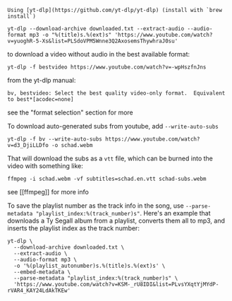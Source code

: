 	Using [yt-dlp](https://github.com/yt-dlp/yt-dlp) (install with `brew install`)

```console
yt-dlp --download-archive downloaded.txt --extract-audio --audio-format mp3 -o "%(title)s.%(ext)s" 'https://www.youtube.com/watch?v=yuoghR-5-Xs&list=PLSdoVPM5Wnne3Q2AxosemsThywhraJ0su'
 ```

to download a video without audio in the best available format:

```
yt-dlp -f bestvideo https://www.youtube.com/watch?v=-wpHszfnJns
```

from the yt-dlp manual:

`bv, bestvideo: Select the best quality video-only format.  Equivalent to best*[acodec=none]`

see the "format selection" section for more

To download auto-generated subs from youtube, add `--write-auto-subs`

```
yt-dlp -f bv --write-auto-subs https://www.youtube.com/watch?v=d3_DjiLLDfo -o schad.webm
```

That will download the subs as a `vtt` file, which can be burned into the video with something like:

```
ffmpeg -i schad.webm -vf subtitles=schad.en.vtt schad-subs.webm
```

see [[ffmpeg]] for more info

To save the playlist number as the track info in the song, use `--parse-metadata "playlist_index:%(track_number)s"`. Here's an example that downloads a Ty Segall album from a playlist, converts them all to mp3, and inserts the playlist index as the track number:

```
yt-dlp \
  --download-archive downloaded.txt \
  --extract-audio \
  --audio-format mp3 \
  -o '%(playlist_autonumber)s.%(title)s.%(ext)s' \
  --embed-metadata \
  --parse-metadata "playlist_index:%(track_number)s" \
  'https://www.youtube.com/watch?v=KSM-_rU8IDI&list=PLvsYXqtYjMYdP-rVAR4_KAY24LdAkTKEw'
```